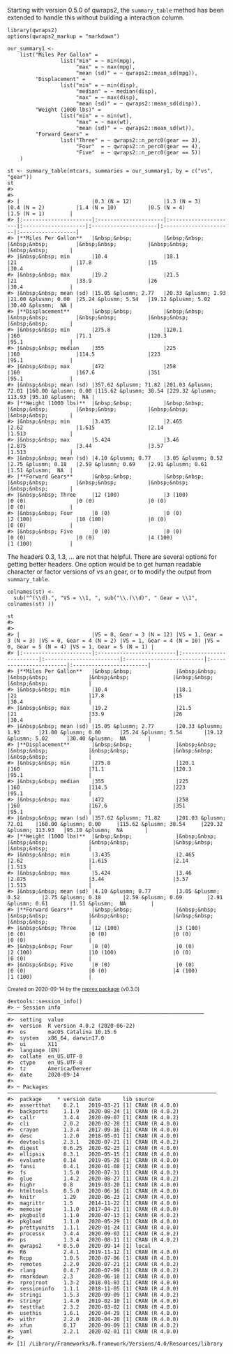 <!-- language-all: lang-r -->

Starting with version 0.5.0 of qwraps2, the `summary_table` method has been
extended to handle this without building a interaction column.

    library(qwraps2)
    options(qwraps2_markup = "markdown")

    our_summary1 <-
        list("Miles Per Gallon" =
                     list("min" = ~ min(mpg),
                          "max" = ~ max(mpg),
                          "mean (sd)" = ~ qwraps2::mean_sd(mpg)),
             "Displacement" =
                     list("min" = ~ min(disp),
                          "median" = ~ median(disp),
                          "max" = ~ max(disp),
                          "mean (sd)" = ~ qwraps2::mean_sd(disp)),
             "Weight (1000 lbs)" =
                     list("min" = ~ min(wt),
                          "max" = ~ max(wt),
                          "mean (sd)" = ~ qwraps2::mean_sd(wt)),
             "Forward Gears" =
                     list("Three" = ~ qwraps2::n_perc0(gear == 3),
                          "Four"  = ~ qwraps2::n_perc0(gear == 4),
                          "Five"  = ~ qwraps2::n_perc0(gear == 5))
        )

    st <- summary_table(mtcars, summaries = our_summary1, by = c("vs", "gear"))
    st
    #> 
    #> 
    #> |                       |0.3 (N = 12)          |1.3 (N = 3)           |0.4 (N = 2)          |1.4 (N = 10)          |0.5 (N = 4)            |1.5 (N = 1)        |
    #> |:----------------------|:---------------------|:---------------------|:--------------------|:---------------------|:----------------------|:------------------|
    #> |**Miles Per Gallon**   |&nbsp;&nbsp;          |&nbsp;&nbsp;          |&nbsp;&nbsp;         |&nbsp;&nbsp;          |&nbsp;&nbsp;           |&nbsp;&nbsp;       |
    #> |&nbsp;&nbsp; min       |10.4                  |18.1                  |21                   |17.8                  |15                     |30.4               |
    #> |&nbsp;&nbsp; max       |19.2                  |21.5                  |21                   |33.9                  |26                     |30.4               |
    #> |&nbsp;&nbsp; mean (sd) |15.05 &plusmn; 2.77   |20.33 &plusmn; 1.93   |21.00 &plusmn; 0.00  |25.24 &plusmn; 5.54   |19.12 &plusmn; 5.02    |30.40 &plusmn;  NA |
    #> |**Displacement**       |&nbsp;&nbsp;          |&nbsp;&nbsp;          |&nbsp;&nbsp;         |&nbsp;&nbsp;          |&nbsp;&nbsp;           |&nbsp;&nbsp;       |
    #> |&nbsp;&nbsp; min       |275.8                 |120.1                 |160                  |71.1                  |120.3                  |95.1               |
    #> |&nbsp;&nbsp; median    |355                   |225                   |160                  |114.5                 |223                    |95.1               |
    #> |&nbsp;&nbsp; max       |472                   |258                   |160                  |167.6                 |351                    |95.1               |
    #> |&nbsp;&nbsp; mean (sd) |357.62 &plusmn; 71.82 |201.03 &plusmn; 72.01 |160.00 &plusmn; 0.00 |115.62 &plusmn; 38.54 |229.32 &plusmn; 113.93 |95.10 &plusmn;  NA |
    #> |**Weight (1000 lbs)**  |&nbsp;&nbsp;          |&nbsp;&nbsp;          |&nbsp;&nbsp;         |&nbsp;&nbsp;          |&nbsp;&nbsp;           |&nbsp;&nbsp;       |
    #> |&nbsp;&nbsp; min       |3.435                 |2.465                 |2.62                 |1.615                 |2.14                   |1.513              |
    #> |&nbsp;&nbsp; max       |5.424                 |3.46                  |2.875                |3.44                  |3.57                   |1.513              |
    #> |&nbsp;&nbsp; mean (sd) |4.10 &plusmn; 0.77    |3.05 &plusmn; 0.52    |2.75 &plusmn; 0.18   |2.59 &plusmn; 0.69    |2.91 &plusmn; 0.61     |1.51 &plusmn;  NA  |
    #> |**Forward Gears**      |&nbsp;&nbsp;          |&nbsp;&nbsp;          |&nbsp;&nbsp;         |&nbsp;&nbsp;          |&nbsp;&nbsp;           |&nbsp;&nbsp;       |
    #> |&nbsp;&nbsp; Three     |12 (100)              |3 (100)               |0 (0)                |0 (0)                 |0 (0)                  |0 (0)              |
    #> |&nbsp;&nbsp; Four      |0 (0)                 |0 (0)                 |2 (100)              |10 (100)              |0 (0)                  |0 (0)              |
    #> |&nbsp;&nbsp; Five      |0 (0)                 |0 (0)                 |0 (0)                |0 (0)                 |4 (100)                |1 (100)            |

The headers 0.3, 1.3, … are not that helpful. There are several options
for getting better headers. One option would be to get human readable
character or factor versions of vs an gear, or to modify the output from
`summary_table`.

    colnames(st) <-
      sub("^(\\d).", "VS = \\1, ", sub("\\.(\\d)", " Gear = \\1", colnames(st) ))

    st
    #> 
    #> 
    #> |                       |VS = 0, Gear = 3 (N = 12) |VS = 1, Gear = 3 (N = 3) |VS = 0, Gear = 4 (N = 2) |VS = 1, Gear = 4 (N = 10) |VS = 0, Gear = 5 (N = 4) |VS = 1, Gear = 5 (N = 1) |
    #> |:----------------------|:-------------------------|:------------------------|:------------------------|:-------------------------|:------------------------|:------------------------|
    #> |**Miles Per Gallon**   |&nbsp;&nbsp;              |&nbsp;&nbsp;             |&nbsp;&nbsp;             |&nbsp;&nbsp;              |&nbsp;&nbsp;             |&nbsp;&nbsp;             |
    #> |&nbsp;&nbsp; min       |10.4                      |18.1                     |21                       |17.8                      |15                       |30.4                     |
    #> |&nbsp;&nbsp; max       |19.2                      |21.5                     |21                       |33.9                      |26                       |30.4                     |
    #> |&nbsp;&nbsp; mean (sd) |15.05 &plusmn; 2.77       |20.33 &plusmn; 1.93      |21.00 &plusmn; 0.00      |25.24 &plusmn; 5.54       |19.12 &plusmn; 5.02      |30.40 &plusmn;  NA       |
    #> |**Displacement**       |&nbsp;&nbsp;              |&nbsp;&nbsp;             |&nbsp;&nbsp;             |&nbsp;&nbsp;              |&nbsp;&nbsp;             |&nbsp;&nbsp;             |
    #> |&nbsp;&nbsp; min       |275.8                     |120.1                    |160                      |71.1                      |120.3                    |95.1                     |
    #> |&nbsp;&nbsp; median    |355                       |225                      |160                      |114.5                     |223                      |95.1                     |
    #> |&nbsp;&nbsp; max       |472                       |258                      |160                      |167.6                     |351                      |95.1                     |
    #> |&nbsp;&nbsp; mean (sd) |357.62 &plusmn; 71.82     |201.03 &plusmn; 72.01    |160.00 &plusmn; 0.00     |115.62 &plusmn; 38.54     |229.32 &plusmn; 113.93   |95.10 &plusmn;  NA       |
    #> |**Weight (1000 lbs)**  |&nbsp;&nbsp;              |&nbsp;&nbsp;             |&nbsp;&nbsp;             |&nbsp;&nbsp;              |&nbsp;&nbsp;             |&nbsp;&nbsp;             |
    #> |&nbsp;&nbsp; min       |3.435                     |2.465                    |2.62                     |1.615                     |2.14                     |1.513                    |
    #> |&nbsp;&nbsp; max       |5.424                     |3.46                     |2.875                    |3.44                      |3.57                     |1.513                    |
    #> |&nbsp;&nbsp; mean (sd) |4.10 &plusmn; 0.77        |3.05 &plusmn; 0.52       |2.75 &plusmn; 0.18       |2.59 &plusmn; 0.69        |2.91 &plusmn; 0.61       |1.51 &plusmn;  NA        |
    #> |**Forward Gears**      |&nbsp;&nbsp;              |&nbsp;&nbsp;             |&nbsp;&nbsp;             |&nbsp;&nbsp;              |&nbsp;&nbsp;             |&nbsp;&nbsp;             |
    #> |&nbsp;&nbsp; Three     |12 (100)                  |3 (100)                  |0 (0)                    |0 (0)                     |0 (0)                    |0 (0)                    |
    #> |&nbsp;&nbsp; Four      |0 (0)                     |0 (0)                    |2 (100)                  |10 (100)                  |0 (0)                    |0 (0)                    |
    #> |&nbsp;&nbsp; Five      |0 (0)                     |0 (0)                    |0 (0)                    |0 (0)                     |4 (100)                  |1 (100)                  |

<sup>Created on 2020-09-14 by the [reprex package](https://reprex.tidyverse.org) (v0.3.0)</sup>

    devtools::session_info()
    #> ─ Session info ───────────────────────────────────────────────────────────────
    #>  setting  value                       
    #>  version  R version 4.0.2 (2020-06-22)
    #>  os       macOS Catalina 10.15.6      
    #>  system   x86_64, darwin17.0          
    #>  ui       X11                         
    #>  language (EN)                        
    #>  collate  en_US.UTF-8                 
    #>  ctype    en_US.UTF-8                 
    #>  tz       America/Denver              
    #>  date     2020-09-14                  
    #> 
    #> ─ Packages ───────────────────────────────────────────────────────────────────
    #>  package     * version date       lib source        
    #>  assertthat    0.2.1   2019-03-21 [1] CRAN (R 4.0.0)
    #>  backports     1.1.9   2020-08-24 [1] CRAN (R 4.0.2)
    #>  callr         3.4.4   2020-09-07 [1] CRAN (R 4.0.2)
    #>  cli           2.0.2   2020-02-28 [1] CRAN (R 4.0.0)
    #>  crayon        1.3.4   2017-09-16 [1] CRAN (R 4.0.0)
    #>  desc          1.2.0   2018-05-01 [1] CRAN (R 4.0.0)
    #>  devtools      2.3.1   2020-07-21 [1] CRAN (R 4.0.2)
    #>  digest        0.6.25  2020-02-23 [1] CRAN (R 4.0.0)
    #>  ellipsis      0.3.1   2020-05-15 [1] CRAN (R 4.0.0)
    #>  evaluate      0.14    2019-05-28 [1] CRAN (R 4.0.0)
    #>  fansi         0.4.1   2020-01-08 [1] CRAN (R 4.0.0)
    #>  fs            1.5.0   2020-07-31 [1] CRAN (R 4.0.2)
    #>  glue          1.4.2   2020-08-27 [1] CRAN (R 4.0.2)
    #>  highr         0.8     2019-03-20 [1] CRAN (R 4.0.0)
    #>  htmltools     0.5.0   2020-06-16 [1] CRAN (R 4.0.0)
    #>  knitr         1.29    2020-06-23 [1] CRAN (R 4.0.0)
    #>  magrittr      1.5     2014-11-22 [1] CRAN (R 4.0.0)
    #>  memoise       1.1.0   2017-04-21 [1] CRAN (R 4.0.0)
    #>  pkgbuild      1.1.0   2020-07-13 [1] CRAN (R 4.0.2)
    #>  pkgload       1.1.0   2020-05-29 [1] CRAN (R 4.0.0)
    #>  prettyunits   1.1.1   2020-01-24 [1] CRAN (R 4.0.0)
    #>  processx      3.4.4   2020-09-03 [1] CRAN (R 4.0.2)
    #>  ps            1.3.4   2020-08-11 [1] CRAN (R 4.0.2)
    #>  qwraps2     * 0.5.0   2020-09-14 [1] local         
    #>  R6            2.4.1   2019-11-12 [1] CRAN (R 4.0.0)
    #>  Rcpp          1.0.5   2020-07-06 [1] CRAN (R 4.0.0)
    #>  remotes       2.2.0   2020-07-21 [1] CRAN (R 4.0.2)
    #>  rlang         0.4.7   2020-07-09 [1] CRAN (R 4.0.2)
    #>  rmarkdown     2.3     2020-06-18 [1] CRAN (R 4.0.0)
    #>  rprojroot     1.3-2   2018-01-03 [1] CRAN (R 4.0.0)
    #>  sessioninfo   1.1.1   2018-11-05 [1] CRAN (R 4.0.0)
    #>  stringi       1.5.3   2020-09-09 [1] CRAN (R 4.0.2)
    #>  stringr       1.4.0   2019-02-10 [1] CRAN (R 4.0.0)
    #>  testthat      2.3.2   2020-03-02 [1] CRAN (R 4.0.0)
    #>  usethis       1.6.1   2020-04-29 [1] CRAN (R 4.0.0)
    #>  withr         2.2.0   2020-04-20 [1] CRAN (R 4.0.0)
    #>  xfun          0.17    2020-09-09 [1] CRAN (R 4.0.2)
    #>  yaml          2.2.1   2020-02-01 [1] CRAN (R 4.0.0)
    #> 
    #> [1] /Library/Frameworks/R.framework/Versions/4.0/Resources/library
